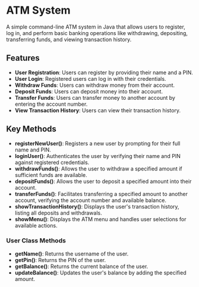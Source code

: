 # ATM System

A simple command-line ATM system in Java that allows users to register, log in, and perform basic banking operations like withdrawing, depositing, transferring funds, and viewing transaction history.

## Features

- **User Registration**: Users can register by providing their name and a PIN.
- **User Login**: Registered users can log in with their credentials.
- **Withdraw Funds**: Users can withdraw money from their account.
- **Deposit Funds**: Users can deposit money into their account.
- **Transfer Funds**: Users can transfer money to another account by entering the account number.
- **View Transaction History**: Users can view their transaction history.

## Key Methods

- **registerNewUser()**: Registers a new user by prompting for their full name and PIN.
- **loginUser()**: Authenticates the user by verifying their name and PIN against registered credentials.
- **withdrawFunds()**: Allows the user to withdraw a specified amount if sufficient funds are available.
- **depositFunds()**: Allows the user to deposit a specified amount into their account.
- **transferFunds()**: Facilitates transferring a specified amount to another account, verifying the account number and available balance.
- **showTransactionHistory()**: Displays the user's transaction history, listing all deposits and withdrawals.
- **showMenu()**: Displays the ATM menu and handles user selections for available actions.

### User Class Methods
- **getName()**: Returns the username of the user.
- **getPin()**: Returns the PIN of the user.
- **getBalance()**: Returns the current balance of the user.
- **updateBalance()**: Updates the user's balance by adding the specified amount.
